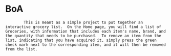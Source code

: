 # BoA

            This is meant as a simple project to put together an interactive grocery list.  On the Home page, you will find a list of Groceries, with information that includes each item's name, brand, and the quantity that needs to be purchased.  To remove an item from the list, indicating that you have acquired it, simply press the green check mark next to the corresponding item, and it will then be removed from the list.